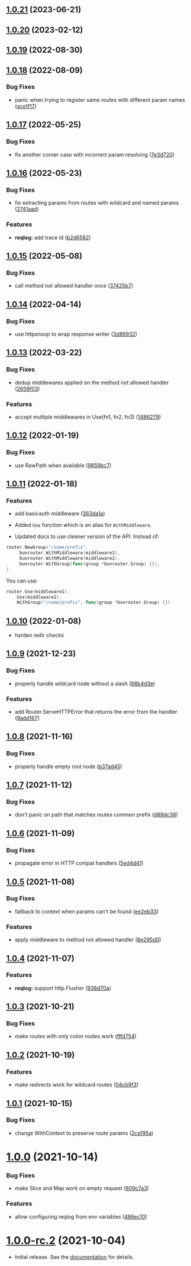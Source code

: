 ## [1.0.21](https://github.com/uptrace/bunrouter/compare/v1.0.20...v1.0.21) (2023-06-21)

## [1.0.20](https://github.com/uptrace/bunrouter/compare/v1.0.19...v1.0.20) (2023-02-12)



## [1.0.19](https://github.com/uptrace/bunrouter/compare/v1.0.18...v1.0.19) (2022-08-30)



## [1.0.18](https://github.com/uptrace/bunrouter/compare/v1.0.17...v1.0.18) (2022-08-09)


### Bug Fixes

* panic when trying to register same routes with different param names ([ace1f17](https://github.com/uptrace/bunrouter/commit/ace1f177c3bae9819612209e6fbb9c0496c8f58a))



## [1.0.17](https://github.com/uptrace/bunrouter/compare/v1.0.16...v1.0.17) (2022-05-25)


### Bug Fixes

* fix another corner case with incorrect param resolving ([7e3d720](https://github.com/uptrace/bunrouter/commit/7e3d7205a85cb90de5b3ddee3e2737e699fe810a))



## [1.0.16](https://github.com/uptrace/bunrouter/compare/v1.0.15...v1.0.16) (2022-05-23)


### Bug Fixes

* fix extracting params from routes with wildcard and named params ([2741aad](https://github.com/uptrace/bunrouter/commit/2741aadef5f5fdf135ffa541cf8b3b8644898ae0))


### Features

* **reqlog:** add trace id ([b2d6582](https://github.com/uptrace/bunrouter/commit/b2d658268dc2d573f5e9e9010a415c6102faa1d1))



## [1.0.15](https://github.com/uptrace/bunrouter/compare/v1.0.14...v1.0.15) (2022-05-08)


### Bug Fixes

* call method not allowed handler once ([37425b7](https://github.com/uptrace/bunrouter/commit/37425b7af9f103a7f26c7f8cc9a04ddac8b805b4))



## [1.0.14](https://github.com/uptrace/bunrouter/compare/v1.0.13...v1.0.14) (2022-04-14)


### Bug Fixes

* use httpsnoop to wrap response writer ([3d86932](https://github.com/uptrace/bunrouter/commit/3d869325af1302c55fdeb8a8ff7e4b7cfd10ece0))



## [1.0.13](https://github.com/uptrace/bunrouter/compare/v1.0.12...v1.0.13) (2022-03-22)


### Bug Fixes

* dedup middlewares applied on the method not allowed handler ([2659f03](https://github.com/uptrace/bunrouter/commit/2659f039be323b8bc4901e35f20a5760e6445640))


### Features

* accept multiple middlewares in Use(fn1, fn2, fn3) ([1486279](https://github.com/uptrace/bunrouter/commit/14862790b51c418384700a5e86aa49833937a772))



## [1.0.12](https://github.com/uptrace/bunrouter/compare/v1.0.11...v1.0.12) (2022-01-19)


### Bug Fixes

* use RawPath when available ([9859bc7](https://github.com/uptrace/bunrouter/commit/9859bc722310e0af24cd8372f585318379ccbbd9))



## [1.0.11](https://github.com/uptrace/bunrouter/compare/v1.0.10...v1.0.11) (2022-01-18)

### Features

- add basicauth middleware
  ([363da1a](https://github.com/uptrace/bunrouter/commit/363da1a989d943c8bbcf7551ad1a06150f6d1f1f))

* Added `Use` function which is an alias for `WithMiddleware`.

* Updated docs to use cleaner version of the API. Instead of:

```go
router.NewGroup("/some/prefix",
	 bunrouter.WithMiddleware(middleware1),
	 bunrouter.WithMiddleware(middleware2),
	 bunrouter.WithGroup(func(group *bunrouter.Group) {}),
)
```

You can use:

```go
router.Use(middleware1).
    Use(middleware2).
    WithGroup("/some/prefix", func(group *bunrouter.Group) {})
```

## [1.0.10](https://github.com/uptrace/bunrouter/compare/v1.0.9...v1.0.10) (2022-01-08)

- harden redir checks

## [1.0.9](https://github.com/uptrace/bunrouter/compare/v1.0.8...v1.0.9) (2021-12-23)

### Bug Fixes

- properly handle wildcard node without a slash
  ([88b4d3e](https://github.com/uptrace/bunrouter/commit/88b4d3ea352c92fc7a87972fc95add8e7f99c328))

### Features

- add Router.ServeHTTPError that returns the error from the handler
  ([9add167](https://github.com/uptrace/bunrouter/commit/9add167b91c37b42846a486a9965f5212d49bafa))

## [1.0.8](https://github.com/uptrace/bunrouter/compare/v1.0.7...v1.0.8) (2021-11-16)

### Bug Fixes

- properly handle empty root node
  ([b37ad45](https://github.com/uptrace/bunrouter/commit/b37ad4595c66454f4a768356298c95976e01d7f2))

## [1.0.7](https://github.com/uptrace/bunrouter/compare/v1.0.6...v1.0.7) (2021-11-12)

### Bug Fixes

- don't panic on path that matches routes common prefix
  ([d89dc38](https://github.com/uptrace/bunrouter/commit/d89dc38defc44bdf4bab13ecb518c2aa42ad9e80))

## [1.0.6](https://github.com/uptrace/bunrouter/compare/v1.0.5...v1.0.6) (2021-11-09)

### Bug Fixes

- propagate error in HTTP compat handlers
  ([5ed4d41](https://github.com/uptrace/bunrouter/commit/5ed4d41e99e8f6614753393f13e3674df29e7fb9))

## [1.0.5](https://github.com/uptrace/bunrouter/compare/v1.0.4...v1.0.5) (2021-11-08)

### Bug Fixes

- fallback to context when params can't be found
  ([ee2eb33](https://github.com/uptrace/bunrouter/commit/ee2eb3339ff421dd80566802304a32265f6e28b1))

### Features

- apply middleware to method not allowed handler
  ([8e295d0](https://github.com/uptrace/bunrouter/commit/8e295d0f01fbdf16061b7a4c53b931e9d709b25b))

## [1.0.4](https://github.com/uptrace/bunrouter/compare/v1.0.3...v1.0.4) (2021-11-07)

### Features

- **reqlog:** support http.Flusher
  ([938d70a](https://github.com/uptrace/bunrouter/commit/938d70aa4743d3c1492af8421a3fff14df986fa0))

## [1.0.3](https://github.com/uptrace/bunrouter/compare/v1.0.2...v1.0.3) (2021-10-21)

### Bug Fixes

- make routes with only colon nodes work
  ([fffd754](https://github.com/uptrace/bunrouter/commit/fffd75448f70a508254b0327c933cfda19eac70f))

## [1.0.2](https://github.com/uptrace/bunrouter/compare/v1.0.1...v1.0.2) (2021-10-19)

### Features

- make redirects work for wildcard routes
  ([04cb9f3](https://github.com/uptrace/bunrouter/commit/04cb9f3fd564d76477dcba7218e29f980503b15d))

## [1.0.1](https://github.com/uptrace/bunrouter/compare/v1.0.0...v1.0.1) (2021-10-15)

### Bug Fixes

- change WithContext to preserve route params
  ([2ca195a](https://github.com/uptrace/bunrouter/commit/2ca195ac8e7d9242d5110b84ede8d50a360f9a47))

# [1.0.0](https://github.com/uptrace/bunrouter/compare/v1.0.0-rc.2...v1.0.0) (2021-10-14)

### Bug Fixes

- make Slice and Map work on empty request
  ([609c7a3](https://github.com/uptrace/bunrouter/commit/609c7a3fcb6f5140c1def406efeee01eb0d80a11))

### Features

- allow configuring reqlog from env variables
  ([486ec10](https://github.com/uptrace/bunrouter/commit/486ec1061ec244559bb072c5b9f78858df8d9fd4))

# [1.0.0-rc.2](https://github.com/uptrace/bunrouter/compare/v1.0.0-rc.1...v1.0.0-rc.2) (2021-10-04)

- Initial release. See the [documentation](https://bunrouter.uptrace.dev/) for details.

